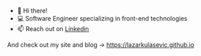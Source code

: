 - 👋 Hi there!
- 💻 Software Engineer specializing in front-end technologies
- 📫 Reach out on [Linkedin](https://www.linkedin.com/in/lazarkulasevic/)

And check out my site and blog -> https://lazarkulasevic.github.io
